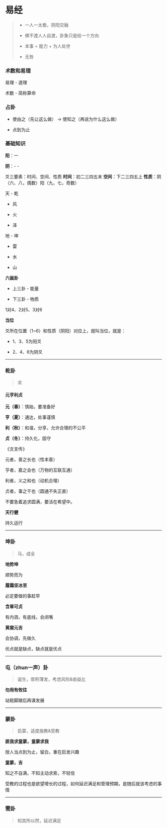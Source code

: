 # 易经

> - 一人一太极，阴阳交融
> 
> - 佛不渡人人自渡，卦象只是给一个方向
> 
> - 本事 = 能力 + 为人处世
> 
> - 无咎

### 术数和易理

易理 - 道理

术数 - 简称算命

### 占卦

- 使由之（先让这么做） -> 使知之（再说为什么这么做）

- 点到为止

### 基础知识

**阳**：一

**阴**：- -

爻三要素：时间、空间、性质
**时间**：初二三四五末
**空间**：下二三四五上
**性质**：阴（六、八，偶数）阳（九、七，奇数）

天 - 乾

- 风

- 火

- 泽

地 - 坤

- 雷

- 水

- 山

**六画卦**

- 上三卦 - 能量

- 下三卦 - 物质

1对4、2对5、3对6

**当位**

爻所在位置（1~6）和性质（阴阳）对应上，就叫当位，就是：

- 1、3、5为阳爻

- 2、4、6为阴爻

---

### 

### 乾卦

> 龙

#### 元亨利贞

**元（春）**：慎始，要准备好

**亨（夏）**：通达，处事谨慎

**利（秋）**：和谐，分享，允许合理的不公平

**贞（冬）**：持久化，固守

《文言传》

元者，善之长也（性本善）

亨者，嘉之会也（万物的互联互通）

利者，义之和也（动机合理）

贞者，事之干也（圆通不失正直）

不要急着追求圆满，要活在希望中。

**天行健**

持久运行

---

### 坤卦

> 马，成全

**地势坤**

顺势而为

**履霜坚冰至**

必定要做的事趁早

**含章可贞**

有内涵，有底线，会闭嘴

**黄裳元吉**

会协调，先做久

优点就是缺点，缺点就是优点

---

### 屯（zhun一声）卦

> 诞生，厚积薄发，考虑风险&收益比

**勿用有攸往**

站稳脚跟后再谋发展

---

### 蒙卦

> 启蒙，适度施教&受教



**匪我求童蒙，童蒙求我**

授人当点到为止，留白，重在启发兴趣



**童蒙，吉**

知之不自满，不知主动求索，不轻信



受教的过程也是欲望增长的过程，如何延迟满足和管理预期，是随后就该考虑的事情



---

### 需卦

> 知其所以然，延迟满足
